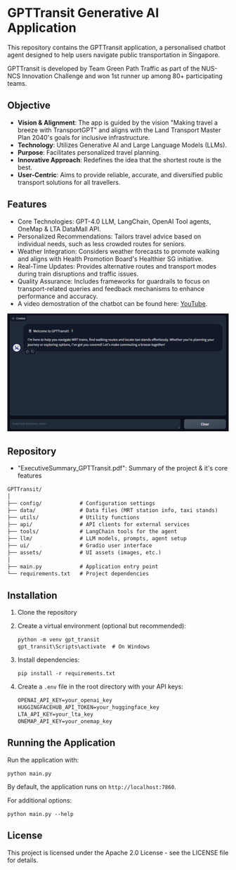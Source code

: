 # GPTTransit Generative AI Application

This repository contains the GPTTransit application, a personalised chatbot agent designed to help users navigate public transportation in Singapore.

GPTTransit is developed by Team Green Path Traffic as part of the NUS-NCS Innovation Challenge and won 1st runner up among 80+ participating teams.

## Objective
- **Vision & Alignment**: The app is guided by the vision "Making travel a breeze with TransportGPT" and aligns with the Land Transport Master Plan 2040's goals for inclusive infrastructure.
- **Technology**: Utilizes Generative AI and Large Language Models (LLMs).
- **Purpose**: Facilitates personalized travel planning.
- **Innovative Approach**: Redefines the idea that the shortest route is the best.
- **User-Centric**: Aims to provide reliable, accurate, and diversified public transport solutions for all travellers.

## Features
- Core Technologies: GPT-4.0 LLM, LangChain, OpenAI Tool agents, OneMap & LTA DataMall API.
- Personalized Recommendations: Tailors travel advice based on individual needs, such as less crowded routes for seniors.
- Weather Integration: Considers weather forecasts to promote walking and aligns with Health Promotion Board's Healthier SG initiative.
- Real-Time Updates: Provides alternative routes and transport modes during train disruptions and traffic issues.
- Quality Assurance: Includes frameworks for guardrails to focus on transport-related queries and feedback mechanisms to enhance performance and accuracy.
- A video demostration of the chatbot can be found here: [YouTube](https://youtu.be/QmAEUj__Wk0?si=kXeMk0T_NFih1_yP).

![alt text](notebook/sample_image.png)

## Repository
- "ExecutiveSummary_GPTTransit.pdf": Summary of the project & it's core features

```
GPTTransit/
│
├── config/            # Configuration settings
├── data/              # Data files (MRT station info, taxi stands)
├── utils/             # Utility functions
├── api/               # API clients for external services
├── tools/             # LangChain tools for the agent
├── llm/               # LLM models, prompts, agent setup
├── ui/                # Gradio user interface
├── assets/            # UI assets (images, etc.)
│
├── main.py            # Application entry point
└── requirements.txt   # Project dependencies
```

## Installation

1. Clone the repository

2. Create a virtual environment (optional but recommended):
   ```
   python -m venv gpt_transit
   gpt_transit\Scripts\activate  # On Windows
   ```

3. Install dependencies:
   ```
   pip install -r requirements.txt
   ```

4. Create a `.env` file in the root directory with your API keys:
   ```
   OPENAI_API_KEY=your_openai_key
   HUGGINGFACEHUB_API_TOKEN=your_huggingface_key
   LTA_API_KEY=your_lta_key
   ONEMAP_API_KEY=your_onemap_key
   ```

## Running the Application

Run the application with:

```
python main.py
```

By default, the application runs on `http://localhost:7860`.

For additional options:

```
python main.py --help
```

## License

This project is licensed under the Apache 2.0 License - see the LICENSE file for details.
